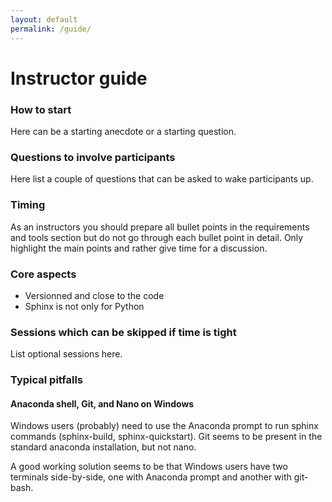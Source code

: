 ```yaml
---
layout: default
permalink: /guide/
---
```


# Instructor guide

### How to start

Here can be a starting anecdote or a starting question.


### Questions to involve participants

Here list a couple of questions that can be asked to
wake participants up.


### Timing

As an instructors you should prepare all bullet points in the requirements and
tools section but do not go through each bullet point in detail. Only highlight
the main points and rather give time for a discussion.


### Core aspects

- Versionned and close to the code
- Sphinx is not only for Python


### Sessions which can be skipped if time is tight

List optional sessions here.


### Typical pitfalls

#### Anaconda shell, Git, and Nano on Windows

Windows users (probably) need to use the Anaconda prompt to run sphinx commands
(sphinx-build, sphinx-quickstart). Git seems to be present in the standard
anaconda installation, but not nano.

A good working solution seems to be that Windows users have two terminals
side-by-side, one with Anaconda prompt and another with git-bash.
